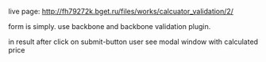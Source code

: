 live page: http://fh79272k.bget.ru/files/works/calcuator_validation/2/

form is simply. use backbone and backbone validation plugin.

in result after click on submit-button user see modal window with calculated price